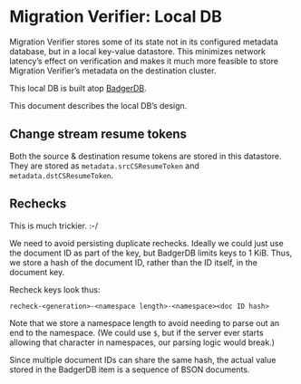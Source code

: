 # Migration Verifier: Local DB

Migration Verifier stores some of its state not in its configured
metadata database, but in a local key-value datastore. This minimizes
network latency’s effect on verification and makes it much more feasible
to store Migration Verifier’s metadata on the destination cluster.

This local DB is built atop
[BadgerDB](https://docs.hypermode.com/badger/overview).

This document describes the local DB’s design.

## Change stream resume tokens

Both the source & destination resume tokens are stored in this
datastore. They are stored as `metadata.srcCSResumeToken` and
`metadata.dstCSResumeToken`.

## Rechecks

This is much trickier. :-/

We need to avoid persisting duplicate rechecks. Ideally we could just
use the document ID as part of the key, but BadgerDB limits keys to
1 KiB. Thus, we store a hash of the document ID, rather than the ID
itself, in the document key.

Recheck keys look thus:
```
recheck-<generation>-<namespace length>-<namespace><doc ID hash>
```
Note that we store a namespace length to avoid needing to parse out
an end to the namespace. (We could use `$`, but if the server ever starts
allowing that character in namespaces, our parsing logic would break.)

Since multiple document IDs can share the same hash, the actual
value stored in the BadgerDB item is a sequence of BSON documents.
